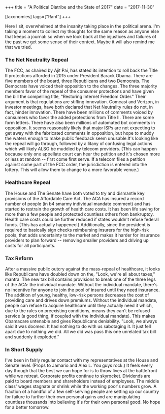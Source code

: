+++
title = "A Political Diatribe and the State of 2017"
date = "2017-11-30"

[taxonomies]
tags=["Rant"]
+++

Here I sit, overwhelmed at the insanity taking place in the political arena. I'm taking a moment to collect my thoughts for the same reason as anyone else that keeps a journal: so when we look back at the injustices and failures of the past we get some sense of their context. Maybe it will also remind me that we tried.

### The Net Neutrality Repeal

The FCC, as chaired by Ajit Pai, has stated its intention to roll back the Title II protections afforded in 2015 under President Barack Obama. There are five members of the board, three Republicans and two Democrats. The Democrats have voiced their opposition to the changes. The three majority members favor of the repeal of the consumer protections and have given the bill the compelling title, "Restoring Internet Freedom Order." Their argument is that regulations are stifling innovation. Comcast and Verizon, in investor meetings, have both declared that Net Neutrality rules do not, in fact, hinder innovation. There have been millions of comments voiced by consumers who favor the added protections from Title II. There are some form letters. There have also been millions of automated bot comments in opposition. It seems reasonably likely that major ISPs are not expecting to get away with the fabricated comments in opposition, but hope to muddy the waters enough to make public feedback seem unusable.It's looking like the repeal will go through, followed by a litany of confusing legal actions which will likely ALSO be muddied by telecom providers. (This can happen because only one appellate court can hear the petition and it's chosen more or less at random -- first come first serve. If a telecom files a petition against some part of the FCC order, the jurisdiction is entered into the lottery. This will allow them to change to a more favorable venue.)

### Healthcare Repeal

The House and The Senate have both voted to try and dismantle key provisions of the Affordable Care Act. The ACA has insured a record number of people (in b4 smarmy individual mandate comment) and has started to restrain the growth of health care costs. It has been life saving for more than a few people and protected countless others from bankruptcy. Health care costs could be further reduced if states wouldn't refuse federal funds. (This has actually happened.) Additionally, since the president is required to basically sign checks reimbursing insurers for the high-risk pools, that adds uncertainty to the market and makes it harder for insurance providers to plan forward -- removing smaller providers and driving up costs for all participants.

### Tax Reform

After a massive public outcry against the mass-repeal of healthcare, it looks like Republicans have doubled down on the, "Look, we're all about taxes," mantra. The new tax bill contains provisions to break one of the three legs of the ACA: the individual mandate. Without the individual mandate, there's no incentive for anyone to join the pool of insured until they need insurance. The addition of young, healthy, low-risk persons decreases the cost of providing care and drives down premiums. Without the individual mandate, people can refuse to acquire healthcare until they actually need it which, due to the rules on preexisting conditions, means they can't be refused service (a good thing, if coupled with the individual mandate). This makes Obamacare untenable and gives Republicans deniability. "Look, we always said it was doomed. It had nothing to do with us sabotaging it. It just fell apart due to nothing we did. All we did was pass this one unrelated tax bill and suddenly it exploded."

### In Short Supply

I've been in fairly regular contact with my representatives at the House and Senate level. (Props to Jamario and Alex L. You guys rock.) It feels every day though that the best we can hope for is to throw lives at the battlefront while we retreat. Corporate profits continue to skyrocket. Dividends are paid to board members and shareholders instead of employees. The middle class' wages stagnate or shrink while the working poor's numbers grow. A fraction of a handful of a few self-serving people are setting up our country for failure to further their own personal gains and are manipulating countless thousands into believing it's for their own personal good. No hope for a better tomorrow.
